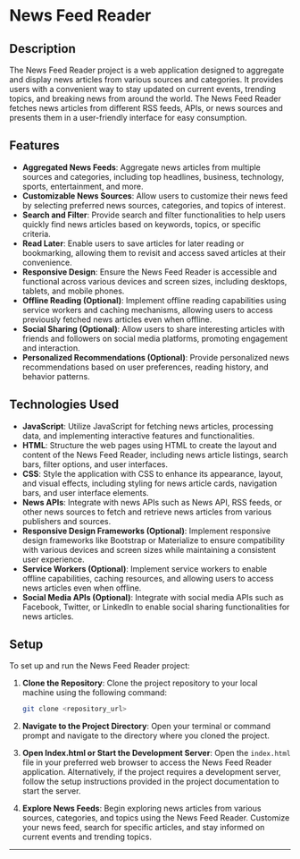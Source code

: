 # News Feed Reader

## Description

The News Feed Reader project is a web application designed to aggregate and display news articles from various sources and categories. It provides users with a convenient way to stay updated on current events, trending topics, and breaking news from around the world. The News Feed Reader fetches news articles from different RSS feeds, APIs, or news sources and presents them in a user-friendly interface for easy consumption.

## Features

- **Aggregated News Feeds**: Aggregate news articles from multiple sources and categories, including top headlines, business, technology, sports, entertainment, and more.
- **Customizable News Sources**: Allow users to customize their news feed by selecting preferred news sources, categories, and topics of interest.
- **Search and Filter**: Provide search and filter functionalities to help users quickly find news articles based on keywords, topics, or specific criteria.
- **Read Later**: Enable users to save articles for later reading or bookmarking, allowing them to revisit and access saved articles at their convenience.
- **Responsive Design**: Ensure the News Feed Reader is accessible and functional across various devices and screen sizes, including desktops, tablets, and mobile phones.
- **Offline Reading (Optional)**: Implement offline reading capabilities using service workers and caching mechanisms, allowing users to access previously fetched news articles even when offline.
- **Social Sharing (Optional)**: Allow users to share interesting articles with friends and followers on social media platforms, promoting engagement and interaction.
- **Personalized Recommendations (Optional)**: Provide personalized news recommendations based on user preferences, reading history, and behavior patterns.

## Technologies Used

- **JavaScript**: Utilize JavaScript for fetching news articles, processing data, and implementing interactive features and functionalities.
- **HTML**: Structure the web pages using HTML to create the layout and content of the News Feed Reader, including news article listings, search bars, filter options, and user interfaces.
- **CSS**: Style the application with CSS to enhance its appearance, layout, and visual effects, including styling for news article cards, navigation bars, and user interface elements.
- **News APIs**: Integrate with news APIs such as News API, RSS feeds, or other news sources to fetch and retrieve news articles from various publishers and sources.
- **Responsive Design Frameworks (Optional)**: Implement responsive design frameworks like Bootstrap or Materialize to ensure compatibility with various devices and screen sizes while maintaining a consistent user experience.
- **Service Workers (Optional)**: Implement service workers to enable offline capabilities, caching resources, and allowing users to access news articles even when offline.
- **Social Media APIs (Optional)**: Integrate with social media APIs such as Facebook, Twitter, or LinkedIn to enable social sharing functionalities for news articles.

## Setup

To set up and run the News Feed Reader project:

1. **Clone the Repository**: Clone the project repository to your local machine using the following command:

   ```bash
   git clone <repository_url>
   ```

2. **Navigate to the Project Directory**: Open your terminal or command prompt and navigate to the directory where you cloned the project.

3. **Open Index.html or Start the Development Server**: Open the `index.html` file in your preferred web browser to access the News Feed Reader application. Alternatively, if the project requires a development server, follow the setup instructions provided in the project documentation to start the server.

4. **Explore News Feeds**: Begin exploring news articles from various sources, categories, and topics using the News Feed Reader. Customize your news feed, search for specific articles, and stay informed on current events and trending topics.

---